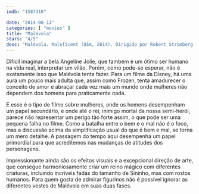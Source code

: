 ```yaml
---
imdb: "1587310"

date: "2014-06-11"
categories: [ "movies" ]
title: "Malévola"
stars: "4/5"
desc: "Malévola. Maleficent (USA, 2014). Dirigido por Robert Stromberg. Escrito por Linda Woolverton, Charles Perrault, Erdman Penner, Joe Rinaldi, Winston Hibler, Bill Peet, Ted Sears, Ralph Wright, Milt Banta. Com Angelina Jolie, Elle Fanning, Sharlto Copley, Lesley Manville, Imelda Staunton, Juno Temple, Sam Riley, Brenton Thwaites, Kenneth Cranham."
---
```

Difícil imaginar a bela Angeline Jolie, que também é um ótimo ser humano na vida real, interpretar um vilão. Porém, como pode-se esperar, não é exatamente isso que Malévola tenta fazer. Para um filme da Disney, há uma aura um pouco mais adulta que, assim como Frozen, tenta amadurecer o conceito de amor e abraçar cada vez mais um mundo onde mulheres não dependem dos homens para praticamente nada.

E esse é o tipo de filme sobre mulheres, onde os homens desempenham um papel secundário, e onde até o rei, inimigo mortal da nossa semi-herói, parece não representar um perigo tão forte assim, o que pode ser uma pequena falha no filme. Como a batalha entre o bem e o mal não é o foco, mas a discussão acima da simplificação usual do que é bem e mal, se torna um mero detalhe. A passagem do tempo aqui desempenha um papel primordial para que acreditemos nas mudanças de atitudes dos personagens.

Impressionante ainda são os efeitos visuais e a excepcional direção de arte, que consegue harmoniosamente criar um reino mágico com diferentes criaturas, incluindo incríveis fadas do tamanho de Sininho, mas com rostos humanos. Para quem gosta de admirar figurinos não é possível ignorar as diferentes vestes de Malévola em suas duas fases.
